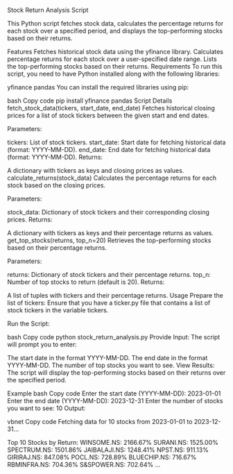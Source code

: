 Stock Return Analysis Script

This Python script fetches stock data, calculates the percentage returns for each stock over a specified period, and displays the top-performing stocks based on their returns.

Features
Fetches historical stock data using the yfinance library.
Calculates percentage returns for each stock over a user-specified date range.
Lists the top-performing stocks based on their returns.
Requirements
To run this script, you need to have Python installed along with the following libraries:

yfinance
pandas
You can install the required libraries using pip:

bash
Copy code
pip install yfinance pandas
Script Details
fetch_stock_data(tickers, start_date, end_date)
Fetches historical closing prices for a list of stock tickers between the given start and end dates.

Parameters:

tickers: List of stock tickers.
start_date: Start date for fetching historical data (format: YYYY-MM-DD).
end_date: End date for fetching historical data (format: YYYY-MM-DD).
Returns:

A dictionary with tickers as keys and closing prices as values.
calculate_returns(stock_data)
Calculates the percentage returns for each stock based on the closing prices.

Parameters:

stock_data: Dictionary of stock tickers and their corresponding closing prices.
Returns:

A dictionary with tickers as keys and their percentage returns as values.
get_top_stocks(returns, top_n=20)
Retrieves the top-performing stocks based on their percentage returns.

Parameters:

returns: Dictionary of stock tickers and their percentage returns.
top_n: Number of top stocks to return (default is 20).
Returns:

A list of tuples with tickers and their percentage returns.
Usage
Prepare the list of tickers: Ensure that you have a ticker.py file that contains a list of stock tickers in the variable tickers.

Run the Script:

bash
Copy code
python stock_return_analysis.py
Provide Input: The script will prompt you to enter:

The start date in the format YYYY-MM-DD.
The end date in the format YYYY-MM-DD.
The number of top stocks you want to see.
View Results: The script will display the top-performing stocks based on their returns over the specified period.

Example
bash
Copy code
Enter the start date (YYYY-MM-DD): 2023-01-01
Enter the end date (YYYY-MM-DD): 2023-12-31
Enter the number of stocks you want to see: 10
Output:

vbnet
Copy code
Fetching data for 10 stocks from 2023-01-01 to 2023-12-31...

Top 10 Stocks by Return:
WINSOME.NS: 2166.67%
SURANI.NS: 1525.00%
SPECTRUM.NS: 1501.86%
JAIBALAJI.NS: 1248.41%
NPST.NS: 911.13%
GIRIRAJ.NS: 847.08%
POCL.NS: 728.89%
BLUECHIP.NS: 716.67%
RBMINFRA.NS: 704.36%
S&SPOWER.NS: 702.64%
...
